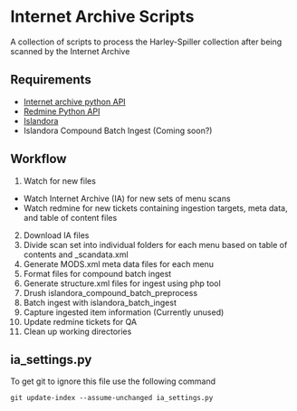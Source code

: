 # Internet Archive Scripts

A collection of scripts to process the Harley-Spiller collection after being scanned by the Internet Archive


## Requirements

- [Internet archive python API](https://internetarchive.readthedocs.io/en/latest/)
- [Redmine Python API](http://python-redmine.readthedocs.io/)
- [Islandora](http://islandora.ca/)
- Islandora Compound Batch Ingest (Coming soon?)

## Workflow
1. Watch for new files
 - Watch Internet Archive (IA) for new sets of menu scans
 - Watch redmine for new tickets containing ingestion targets, meta data, and table of content files
2. Download IA files
3. Divide scan set into individual folders for each menu based on table of contents and _scandata.xml
4. Generate MODS.xml meta data files for each menu
5. Format files for compound batch ingest
6. Generate structure.xml files for ingest using php tool
7. Drush islandora_compound_batch_preprocess
8. Batch ingest with islandora_batch_ingest
9. Capture ingested item information (Currently unused)
10. Update redmine tickets for QA
11. Clean up working directories

## ia_settings.py
To get git to ignore this file use the following command

```git update-index --assume-unchanged ia_settings.py```

